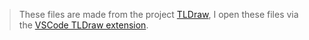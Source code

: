 > These files are made from the project [TLDraw](https://tldraw.dev/), I open these files via the [VSCode TLDraw extension](https://marketplace.visualstudio.com/items?itemName=tldraw-org.tldraw-vscode).